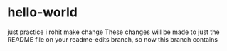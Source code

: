 # hello-world
just practice
i rohit make change 
These changes will be made to just the README file on your readme-edits branch, so now this branch contains 
